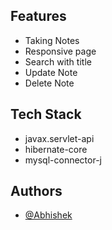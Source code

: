 ## Features

- Taking Notes
- Responsive page
- Search with title
- Update Note
- Delete Note

## Tech Stack

- javax.servlet-api
- hibernate-core
- mysql-connector-j

## Authors

- [@Abhishek](https://www.github.com/abhishekprince361)
